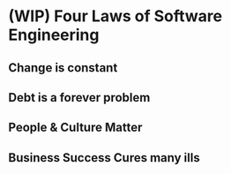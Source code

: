 # (WIP) Four Laws of Software Engineering

## Change is constant

## Debt is a forever problem

## People & Culture Matter

## Business Success Cures many ills
